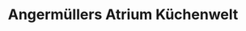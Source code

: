 ---
title: "Angermüllers Atrium Küchenwelt"
url: /hassfurt/angermuellers-atrium-kuechenwelt/
shop: Küchen
---